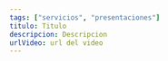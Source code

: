 ```yaml
---
tags: ["servicios", "presentaciones"]
titulo: Titulo
descripcion: Descripcion
urlVideo: url del video
---
```

